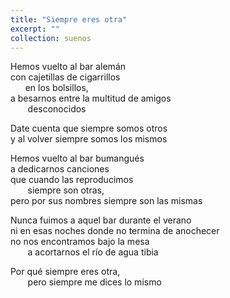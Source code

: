```yaml
---
title: "Siempre eres otra"
excerpt: ""
collection: suenos
---
```


<p>Hemos vuelto al bar alemán<br>
con cajetillas de cigarrillos<br>
 &nbsp;&nbsp;&nbsp;&nbsp;&nbsp;                    en los bolsillos,<br>
a besarnos entre la multitud de amigos<br>
&nbsp;&nbsp;&nbsp; &nbsp;&nbsp;                    desconocidos</p>

<p>Date cuenta que siempre somos otros<br>
y al volver siempre somos los mismos</p>

<p>Hemos vuelto al bar bumangués<br>
a dedicarnos canciones<br>
que cuando las reproducimos<br>
 &nbsp;&nbsp;&nbsp; &nbsp;&nbsp;              siempre son otras,<br>
pero por sus nombres siempre son las mismas</p>

<p>Nunca fuimos a aquel bar durante el verano<br>
ni en esas noches donde no termina de anochecer<br>
no nos encontramos bajo la mesa<br>
&nbsp;&nbsp;&nbsp; &nbsp;&nbsp;                a acortarnos el río de agua tibia</p>

<p>Por qué siempre eres otra,<br>
 &nbsp;&nbsp;&nbsp;  &nbsp;&nbsp;                     pero siempre me dices lo mismo</p>
